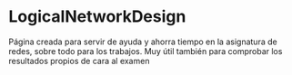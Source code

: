 # LogicalNetworkDesign
Página creada para servir de ayuda y ahorra tiempo en la asignatura de redes, sobre todo para los trabajos.
Muy útil también para comprobar los resultados propios de cara al examen
